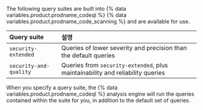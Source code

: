 The following query suites are built into {% data variables.product.prodname_codeql %} {% data variables.product.prodname_code_scanning %} and are available for use.

  | Query suite            | 설명                                                                             |
  |:---------------------- |:------------------------------------------------------------------------------ |
  | `security-extended`    | Queries of lower severity and precision than the default queries               |
  | `security-and-quality` | Queries from `security-extended`, plus maintainability and reliability queries |

When you specify a query suite, the {% data variables.product.prodname_codeql %} analysis engine will run the queries contained within the suite for you, in addition to the default set of queries.
